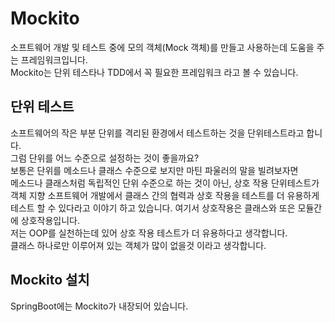 # Mockito 
소프트웨어 개발 및 테스트 중에 모의 객체(Mock 객체)를 만들고 사용하는데 도움을 주는 프레임워크입니다.  
Mockito는 단위 테스타나 TDD에서 꼭 필요한 프레임워크 라고 볼 수 있습니다.  

## 단위 테스트
소프트웨어의 작은 부분 단위를 격리된 환경에서 테스트하는 것을 단위테스트라고 합니다.  
그럼 단위를 어느 수준으로 설정하는 것이 좋을까요?   
보통은 단위를 메소드나 클래스 수준으로 보지만 마틴 파울러의 말을 빌려보자면  
메소드나 클래스처럼 독립적인 단위 수준으로 하는 것이 아닌,
상호 작용 단위테스트가 객체 지향 소프트웨어 개발에서 클래스 간의 협력과 상호 작용을 테스트를 더 유용하게 테스트 할 수 있다라고 이야기 하고 있습니다.
여기서 상호작용은 클래스와 또은 모듈간에 상호작용입니다.  
저는 OOP를 실천하는데 있어 상호 작용 테스트가 더 유용하다고 생각합니다.  
클래스 하나로만 이루어져 있는 객체가 많이 없을것 이라고 생각합니다.

## Mockito 설치
SpringBoot에는 Mockito가 내장되어 있습니다.

